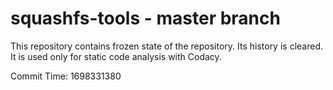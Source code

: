 # squashfs-tools - master branch

This repository contains frozen state of the repository.
Its history is cleared. It is used only for static code
analysis with Codacy.

Commit Time: 1698331380